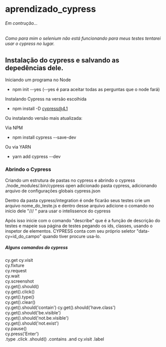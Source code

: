 # aprendizado_cypress

###### Em contrução...

###### Como para mim o selenium não está funcionando para meus testes tentarei usar o cypress no lugar.

## Instalação do cypress e salvando as depedências dele.
Iniciando um programa no Node
- npm init --yes (--yes é para aceitar todas as perguntas que o node fará)

Instalando Cypress na versão escolhida
- npm install -D cypress@4.1

Ou instalando versão mais atualizada:

Via NPM
- npm install cypress --save-dev

Ou via YARN
- yarn add cypress --dev

### Abrindo o Cypress

Criando um estrutura de pastas no cypress e abrindo o cypress
./node_modules/.bin/cypress open
adicionado pasta cypress, adicionando arquivo de configurações globais cypress.json

Dentro da pasta cypress/integration é onde ficarão seus testes crie um arquivo nome_do_teste.js
e dentro desse arquivo adicione o comando no inicio dele "/// <reference types="cypress" />"  para usar o intelissence do cypress

Após isso inicie com o comando "describe" que é a função de descrição do testes e mapeie sua página de testes pegando os ids, classes,
usando o inspetor de elementos. CYPRESS conta com seu próprio seletor "data-cy=id_do_campo" quando tiver procure usa-lo.

##### Alguns comandos do cypress

cy.get
cy.visit  
cy.fixture  
cy.request  
cy.wait  
cy.screenshot    
cy.get().should()  
cy.get().click()  
cy.get().type()  
cy.get().clear()  
cy.get().should('contain')
cy.get().should('have.class')
cy.get().should('be.visible')  
cy.get().should('not.be.visible')  
cy.get().should('not.exist')  
cy.pause()  
cy.press('Enter')   
.type 
.click 
.should() 
.contains 
.and 
cy.visit 
.label 